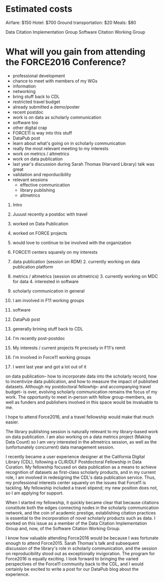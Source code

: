 # Estimated costs
Airfare: $150
Hotel: $700
Ground transportation: $20
Meals: $80

Data Citation Implementation Group
Software Citation Working Group


# What will you gain from attending the FORCE2016 Conference?



* professional development
* chance to meet with members of my WGs
* information
* networking
* bring stuff back to CDL
* restricted travel budget
* already submitted a demo/poster
* recent postdoc
* work is on data as scholarly communication
* software too
* other digital crap
* FORCE11 is way into this stuff
* DataPub post
* learn about what's going on in scholarly communication
* really the most relevant meeting to my interests
* work on metrics / altmetrics
* work on data publication
* last year's discussion during Sarah Thomas (Harvard Library) talk was great
* validation and reporducibility
* relevant sessions
  * effective communication
  * library publishing
  * altmetrics


1. Intro
  2. Juuust recently a postdoc with travel
  2. worked on Data Publication
  3. worked on FORCE projects
  4. would love to continue to be involved with the organization
1. FORCE11 centers squarely on my interests
  1. data publication (session on RDM)
    2. currently working on data publication platform
  2. metrics / altmetrics (session on altmetrics)
    3. currently working on MDC for data
    4. interested in software
  3. scholarly communication in general
2. I am involved in F11 working groups
  3. software
3. DataPub post
  4. generally brining stuff back to CDL


1. I'm recently post-postdoc
2. My interests / current projects fit precisely in F11's remit
3. I'm involved in Force11 working groups
3. I went last year and got a lot out of it

 on data publication– how to incorporate data into the scholarly record, how to incentivize data publication, and how to measure the impact of published datasets. Although my postdoctoral fellowhip– and accompanying travel budget– is over, evolving scholarly communication remains the focus of my work.
The opportunity to meet in-person with fellow group-members, as well as funders and publishers involved in this space would be invaluable to me.

I hope to attend Force2016, and a travel fellowship would make that much easier.

The library publishing session is naturally relevant to my library-based work on data publication.
I am also working on a data metrics project (Making Data Count) so I am very interested in the altmetrics session, as well as the (unfortunately concurrent) data management session.


I recently became a user experience designer at the California Digital Library (CDL), following a CLIR/DLF Postdoctoral Fellowship in Data Curation. My fellowship focused on data publication as a means to achieve recognition of datasets as first-class scholarly products, and in my current role, I am involved in redesigning the CDL's data publication service. Thus, my professional interests center squarely on the issues that Force11 is tackling.  My fellowship included a travel stipend; my new position does not, so I am applying for support.

When I started my fellowship, it quickly became clear that because citations constitute both the edges connecting nodes in the scholarly communication network, and the coin of academic prestige, establishing citation practices is essential to the incorporation of novel scholarly products such as data. I worked on this issue as a member of the Data Citation Implementation Group and, now, of the Software Citation Working Group.

I know how valuable attending Force2016 would be because I was fortunate enough to attend Force2015.
Sarah Thomas's talk and subsequent discussion of the library's role in scholarly communication, and the session on reproducibility stood out as exceptionally invigoration. The program for Force2016 is equally exciting. I look forward to bringing the varied perspectives of the Force11 community back to the CDL, and I would certainly be excited to write a post for our DataPub blog about the experience.
